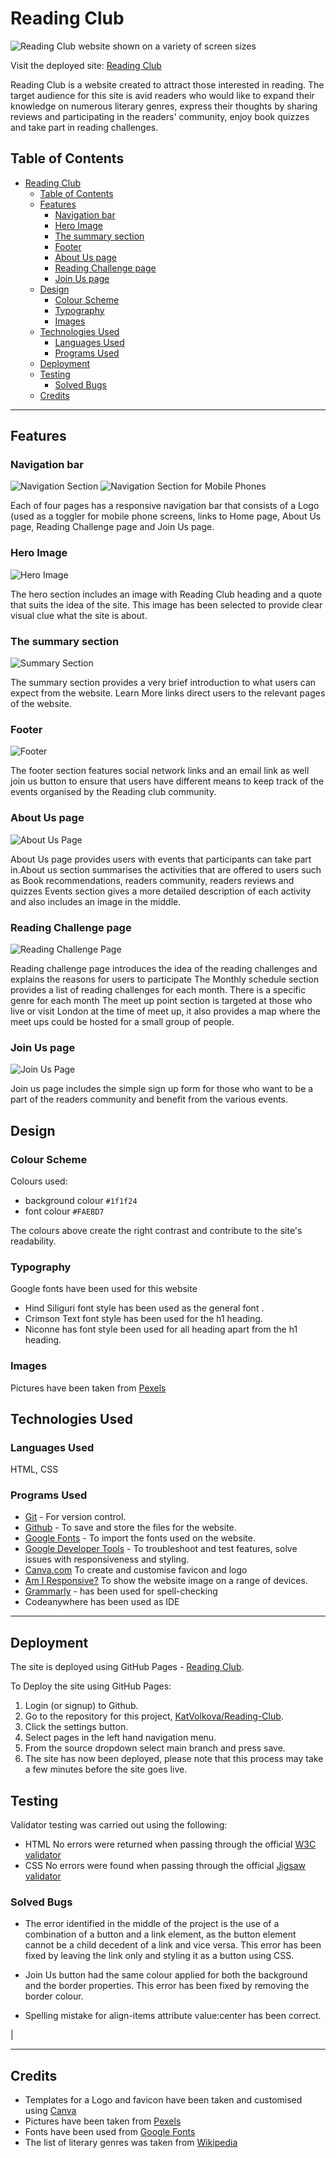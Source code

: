 # Reading Club

![Reading Club website shown on a variety of screen sizes](/assets/images/reading-club.jpg)

Visit the deployed site: [Reading Club](https://github.com/KatVolkova/reading-club)

Reading Club is a website created to attract those interested in reading. The target audience for this site is avid readers who would like to expand their knowledge on numerous literary genres, express their thoughts by sharing reviews and participating in the readers' community, enjoy book quizzes and take part in reading challenges.

## Table of Contents
  
- [Reading Club](#reading-club)
  - [Table of Contents](#table-of-contents)
  - [Features](#features)
    - [Navigation bar](#navigation-bar)
    - [Hero Image](#hero-image)
    - [The summary section](#the-summary-section)
    - [Footer](#footer)
    - [About Us page](#about-us-page)
    - [Reading Challenge page](#reading-challenge-page)
    - [Join Us page](#join-us-page)
  - [Design](#design)
    - [Colour Scheme](#colour-scheme)
    - [Typography](#typography)
    - [Images](#images)
  - [Technologies Used](#technologies-used)
    - [Languages Used](#languages-used)
    - [Programs Used](#programs-used)
  - [Deployment](#deployment)
  - [Testing](#testing)
    - [Solved Bugs](#solved-bugs)
  - [Credits](#credits)

- - -

## Features

### Navigation bar

![Navigation Section](/assets/images/navigation-reading-club.jpg)
![Navigation Section for Mobile Phones](/assets/images/navigation-mobile-reading-club.jpg)

Each of four pages has a responsive navigation bar that consists of a Logo (used as a toggler for mobile phone screens, links to Home page, About Us page, Reading  Challenge page and Join Us  page.

### Hero Image

![Hero Image](/assets/images/hero-page-reading-club.jpg)

The hero section includes an image with Reading Club heading and  a quote that suits the idea of the site. This image has been selected to provide clear visual clue what the site is about.

### The summary section

![Summary Section](/assets/images/summary2-section-reading-club.jpg)

The summary section provides a very brief introduction to what users  can expect from the website. Learn More links direct users to the relevant pages of the website.

### Footer

![Footer](/assets/images/footer-reading-club.jpg)

The footer section features social network links and an email link as well join us  button to ensure that users have different means to keep track of the events organised by the Reading club community.

### About Us page

![About Us Page](/assets/images/about-page-reading-club.jpg)

About Us page provides users with events that participants can take part in.About us section summarises the activities that are offered to users such as Book recommendations, readers community, readers reviews and quizzes
Events section gives a more detailed description of each activity  and also includes an  image in the middle.

### Reading Challenge page

![Reading Challenge Page](/assets/images/reading-challenge-page-reading-club.jpg)

Reading challenge page introduces the idea of the reading challenges and explains the reasons for users to participate
The Monthly schedule section provides a list of reading challenges for each month. There is a specific genre for each month
The meet up point section is targeted  at those who live or visit London at the time of meet up, it also provides a map where the meet ups could be hosted for a small group of people.

### Join Us page

![Join Us Page](/assets/images/join-us-page-reading-club.jpg)

Join us page includes the simple sign up form for those who want to be a part of the readers community and benefit from the various events.

## Design

### Colour Scheme

Colours used:

- background colour `#1f1f24`  
- font colour `#FAEBD7`

The colours above create the right contrast and contribute to the site's readability.

### Typography

Google fonts have been used for this website

- Hind Siliguri font style has been used as the general font .
- Crimson Text font style has been used for the h1 heading.
- Niconne has font style been used for all heading apart from the h1 heading.

### Images

Pictures have been taken from [Pexels](https://www.pexels.com/search/books/)

## Technologies Used

### Languages Used

HTML, CSS

### Programs Used

- [Git](https://git-scm.com/) - For version control.
- [Github](https://github.com/) - To save and store the files for the website.
- [Google Fonts](https://fonts.google.com/) - To import the fonts used on the website.
- [Google Developer Tools](https://developers.google.com/web/tools) - To troubleshoot and test features, solve issues with responsiveness and styling.
- [Canva.com](https://canva.com/) To create and customise favicon and logo
- [Am I Responsive?](http://ami.responsivedesign.is/) To show the website image on a range of devices.
- [Grammarly](https://app.grammarly.com/ ) - has been used for spell-checking
- Codeanywhere has been used as IDE

- - -

## Deployment

The site is deployed using GitHub Pages - [Reading Club](https://github.com/KatVolkova/reading-club/).

To Deploy the site using GitHub Pages:

1. Login (or signup) to Github.
2. Go to the repository for this project, [KatVolkova/Reading-Club](https://github.com/KatVolkova/reading-club/).
3. Click the settings button.
4. Select pages in the left hand navigation menu.
5. From the source dropdown select main branch and press save.
6. The site has now been deployed, please note that this process may take a few minutes before the site goes live.

## Testing

Validator testing was carried out using the following:

- HTML No errors were returned when passing through the official [W3C validator](https://validator.w3.org)
- CSS No errors were found when passing through the official [Jigsaw validator](https://jigsaw.w3.org/css-validator/)
  
### Solved Bugs

- The error identified in the middle of the project is the use of a combination of a button and a link element, as the button element cannot be a child decedent of a link and vice versa. This error has been fixed by leaving the link only and styling it as a button using CSS.
	 
- Join Us button had the same colour applied for both the background and the border properties. This error has been fixed by removing the border colour.
	 
- Spelling mistake for align-items attribute value:center has been correct.

|
- - -

## Credits

- Templates for a Logo and favicon have been taken and customised using [Canva](https://www.canva.com/)
- Pictures have been taken from [Pexels](https://www.pexels.com/)
- Fonts have been used from [Google Fonts](https://fonts.google.com/)
- The list of literary genres was taken from [Wikipedia](https://en.wikipedia.org/wiki/List_of_writing_genres)
